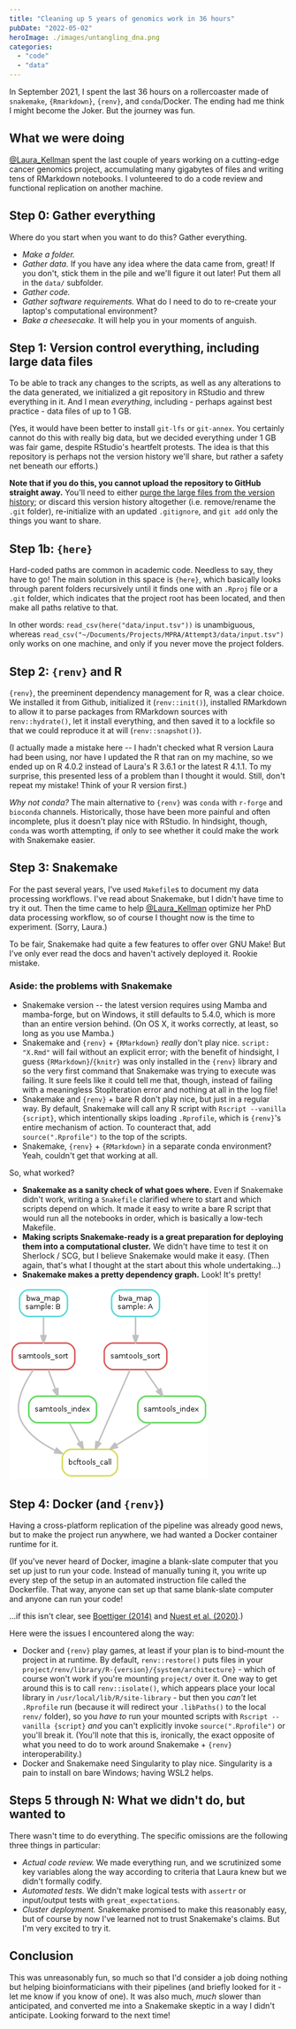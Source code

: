 ```yaml
---
title: "Cleaning up 5 years of genomics work in 36 hours"
pubDate: "2022-05-02"
heroImage: ./images/untangling_dna.png
categories: 
  - "code"
  - "data"
---
```


In September 2021, I spent the last 36 hours on a rollercoaster made of `snakemake`, `{Rmarkdown}`, `{renv}`, and `conda`/Docker. The ending had me think I might become the Joker. But the journey was fun.

## What we were doing

[@Laura\_Kellman](https://twitter.com/laura_kellman) spent the last couple of years working on a cutting-edge cancer genomics project, accumulating many gigabytes of files and writing tens of RMarkdown notebooks. I volunteered to do a code review and functional replication on another machine.

## Step 0: Gather everything

Where do you start when you want to do this? Gather everything.

- _Make a folder._
- _Gather data._ If you have any idea where the data came from, great! If you don't, stick them in the pile and we'll figure it out later! Put them all in the `data/` subfolder.
- _Gather code._
- _Gather software requirements._ What do I need to do to re-create your laptop's computational environment?
- _Bake a cheesecake._ It will help you in your moments of anguish.

## Step 1: Version control everything, including large data files

To be able to track any changes to the scripts, as well as any alterations to the data generated, we initialized a git repository in RStudio and threw everything in it. And I mean _everything_, including - perhaps against best practice - data files of up to 1 GB.

(Yes, it would have been better to install `git-lfs` or `git-annex`. You certainly cannot do this with really big data, but we decided everything under 1 GB was fair game, despite RStudio's heartfelt protests. The idea is that this repository is perhaps not the version history we'll share, but rather a safety net beneath our efforts.)

**Note that if you do this, you cannot upload the repository to GitHub straight away.** You'll need to either [purge the large files from the version history](https://stackoverflow.com/questions/43762338/how-to-remove-file-from-git-history); or discard this version history altogether (i.e. remove/rename the `.git` folder), re-initialize with an updated `.gitignore`, and `git add` only the things you want to share.

## Step 1b: `{here}`

Hard-coded paths are common in academic code. Needless to say, they have to go! The main solution in this space is `{here}`, which basically looks through parent folders recursively until it finds one with an `.Rproj` file or a `.git` folder, which indicates that the project root has been located, and then make all paths relative to that.

In other words: `read_csv(here("data/input.tsv"))` is unambiguous, whereas `read_csv("~/Documents/Projects/MPRA/Attempt3/data/input.tsv")` only works on one machine, and only if you never move the project folders.

## Step 2: `{renv}` and R

`{renv}`, the preeminent dependency management for R, was a clear choice. We installed it from Github, initialized it (`renv::init()`), installed RMarkdown to allow it to parse packages from RMarkdown sources with `renv::hydrate()`, let it install everything, and then saved it to a lockfile so that we could reproduce it at will (`renv::snapshot()`).

(I actually made a mistake here -- I hadn't checked what R version Laura had been using, nor have I updated the R that ran on my machine, so we ended up on R 4.0.2 instead of Laura's R 3.6.1 or the latest R 4.1.1. To my surprise, this presented less of a problem than I thought it would. Still, don't repeat my mistake! Think of your R version first.)

_Why not conda?_ The main alternative to `{renv}` was `conda` with `r-forge` and `bioconda` channels. Historically, those have been more painful and often incomplete, plus it doesn't play nice with RStudio. In hindsight, though, `conda` was worth attempting, if only to see whether it could make the work with Snakemake easier.

## Step 3: Snakemake

For the past several years, I've used `Makefile`s to document my data processing workflows. I've read about Snakemake, but I didn't have time to try it out. Then the time came to help [@Laura\_Kellman](https://twitter.com/laura_kellman) optimize her PhD data processing workflow, so of course I thought now is the time to experiment. (Sorry, Laura.)

To be fair, Snakemake had quite a few features to offer over GNU Make! But I've only ever read the docs and haven't actively deployed it. Rookie mistake.

### Aside: the problems with Snakemake

- Snakemake version -- the latest version requires using Mamba and mamba-forge, but on Windows, it still defaults to 5.4.0, which is more than an entire version behind. (On OS X, it works correctly, at least, so long as you use Mamba.)
- Snakemake and `{renv}` + `{RMarkdown}` _really_ don't play nice. `script: "X.Rmd"` will fail without an explicit error; with the benefit of hindsight, I guess `{RMarkdown}`/`{knitr}` was only installed in the `{renv}` library and so the very first command that Snakemake was trying to execute was failing. It sure feels like it could tell me that, though, instead of failing with a meaningless StopIteration error and nothing at all in the log file!
- Snakemake and `{renv}` + bare R don't play nice, but just in a regular way. By default, Snakemake will call any R script with `Rscript --vanilla {script}`, which intentionally skips loading `.Rprofile`, which is `{renv}`'s entire mechanism of action. To counteract that, add `source(".Rprofile")` to the top of the scripts.
- Snakemake, `{renv}` + `{RMarkdown}` in a separate conda environment? Yeah, couldn't get that working at all.

So, what worked?

- **Snakemake as a sanity check of what goes where.** Even if Snakemake didn't work, writing a `Snakefile` clarified where to start and which scripts depend on which. It made it easy to write a bare R script that would run all the notebooks in order, which is basically a low-tech Makefile.
- **Making scripts Snakemake-ready is a great preparation for deploying them into a computational cluster.** We didn't have time to test it on Sherlock / SCG, but I believe Snakemake would make it easy. (Then again, that's what I thought at the start about this whole undertaking...)
- **Snakemake makes a pretty dependency graph.** Look! It's pretty!

![Sample Snakemake dependency graph from the Snakemake documentation.](images/dag_call.png)

## Step 4: Docker (and `{renv}`)

Having a cross-platform replication of the pipeline was already good news, but to make the project run anywhere, we had wanted a Docker container runtime for it.

(If you've never heard of Docker, imagine a blank-slate computer that you set up just to run your code. Instead of manually tuning it, you write up every step of the setup in an automated instruction file called the Dockerfile. That way, anyone can set up that same blank-slate computer and anyone can run your code!

...if this isn't clear, see [Boettiger (2014)](https://arxiv.org/pdf/1410.0846.pdf) and [Nuest et al. (2020)](https://osf.io/fsd7t/).)

Here were the issues I encountered along the way:

- Docker and `{renv}` play games, at least if your plan is to bind-mount the project in at runtime. By default, `renv::restore()` puts files in your `project/renv/library/R-{version}/{system/architecture}` - which of course won't work if you're mounting `project/` over it. One way to get around this is to call `renv::isolate()`, which appears place your local library in `/usr/local/lib/R/site-library` - but then you _can't_ let `.Rprofile` run (because it will redirect your `.libPaths()` to the local `renv/` folder), so you _have to_ run your mounted scripts with `Rscript --vanilla {script}` _and_ you can't explicitly invoke `source(".Rprofile")` or you'll break it. (You'll note that this is, ironically, the exact opposite of what you need to do to work around Snakemake + `{renv}` interoperability.)
- Docker and Snakemake need Singularity to play nice. Singularity is a pain to install on bare Windows; having WSL2 helps.

## Steps 5 through N: What we didn't do, but wanted to

There wasn't time to do everything. The specific omissions are the following three things in particular:

- _Actual code review._ We made everything run, and we scrutinized some key variables along the way according to criteria that Laura knew but we didn't formally codify.
- _Automated tests._ We didn't make logical tests with `assertr` or input/output tests with `great_expectations`.
- _Cluster deployment._ Snakemake promised to make this reasonably easy, but of course by now I've learned not to trust Snakemake's claims. But I'm very excited to try it.

## Conclusion

This was unreasonably fun, so much so that I'd consider a job doing nothing but helping bioinformaticians with their pipelines (and briefly looked for it - let me know if you know of one). It was also much, _much_ slower than anticipated, and converted me into a Snakemake skeptic in a way I didn't anticipate. Looking forward to the next time!
